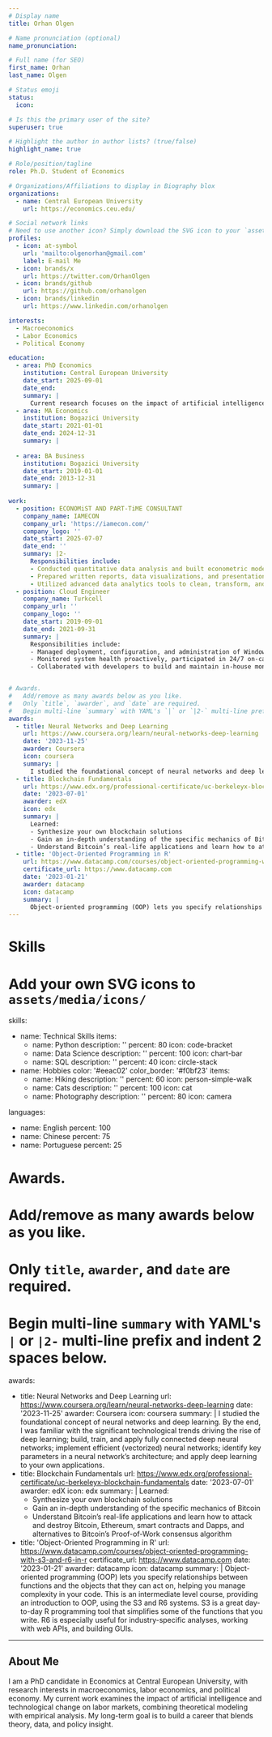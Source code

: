 ```yaml
---
# Display name
title: Orhan Olgen

# Name pronunciation (optional)
name_pronunciation: 

# Full name (for SEO)
first_name: Orhan
last_name: Olgen

# Status emoji
status:
  icon: 

# Is this the primary user of the site?
superuser: true

# Highlight the author in author lists? (true/false)
highlight_name: true

# Role/position/tagline
role: Ph.D. Student of Economics

# Organizations/Affiliations to display in Biography blox
organizations:
  - name: Central European University
    url: https://economics.ceu.edu/

# Social network links
# Need to use another icon? Simply download the SVG icon to your `assets/media/icons/` folder.
profiles:
  - icon: at-symbol
    url: 'mailto:olgenorhan@gmail.com'
    label: E-mail Me
  - icon: brands/x
    url: https://twitter.com/OrhanOlgen
  - icon: brands/github
    url: https://github.com/orhanolgen
  - icon: brands/linkedin
    url: https://www.linkedin.com/orhanolgen

interests:
  - Macroeconomics
  - Labor Economics
  - Political Economy

education:
  - area: PhD Economics
    institution: Central European University
    date_start: 2025-09-01
    date_end: 
    summary: |
      Current research focuses on the impact of artificial intelligence and technological change on labor markets, combining macroeconomic theory with empirical analysis
  - area: MA Economics
    institution: Bogazici University
    date_start: 2021-01-01
    date_end: 2024-12-31
    summary: |
      
  - area: BA Business
    institution: Bogazici University
    date_start: 2019-01-01
    date_end: 2013-12-31
    summary: |
      
work:
  - position: ECONOMiST AND PART‑TiME CONSULTANT
    company_name: IAMECON
    company_url: 'https://iamecon.com/'
    company_logo: ''
    date_start: 2025-07-07
    date_end: ''
    summary: |2-
      Responsibilities include:
      - Conducted quantitative data analysis and built econometric models to support litigation cases, including antitrust and trade secret disputes
      - Prepared written reports, data visualizations, and presentations for internal and external stakeholders, ensuring clarity and analytical precision
      - Utilized advanced data analytics tools to clean, transform, and analyze large datasets; generated actionable insights for expert reports used in litigation support
  - position: Cloud Engineer
    company_name: Turkcell
    company_url: ''
    company_logo: ''
    date_start: 2019-09-01
    date_end: 2021-09-31
    summary: |
      Responsibilities include:
      - Managed deployment, configuration, and administration of Windows/Linux servers, cloud platforms (Azure, AWS)
      - Monitored system health proactively, participated in 24/7 on‑call support to ensure uptime and resolve critical issues
      - Collaborated with developers to build and maintain in‑house monitoring tools using Python and DevOps practices


# Awards.
#   Add/remove as many awards below as you like.
#   Only `title`, `awarder`, and `date` are required.
#   Begin multi-line `summary` with YAML's `|` or `|2-` multi-line prefix and indent 2 spaces below.
awards:
  - title: Neural Networks and Deep Learning
    url: https://www.coursera.org/learn/neural-networks-deep-learning
    date: '2023-11-25'
    awarder: Coursera
    icon: coursera
    summary: |
      I studied the foundational concept of neural networks and deep learning. By the end, I was familiar with the significant technological trends driving the rise of deep learning; build, train, and apply fully connected deep neural networks; implement efficient (vectorized) neural networks; identify key parameters in a neural network’s architecture; and apply deep learning to your own applications.
  - title: Blockchain Fundamentals
    url: https://www.edx.org/professional-certificate/uc-berkeleyx-blockchain-fundamentals
    date: '2023-07-01'
    awarder: edX
    icon: edx
    summary: |
      Learned:
      - Synthesize your own blockchain solutions
      - Gain an in-depth understanding of the specific mechanics of Bitcoin
      - Understand Bitcoin’s real-life applications and learn how to attack and destroy Bitcoin, Ethereum, smart contracts and Dapps, and alternatives to Bitcoin’s Proof-of-Work consensus algorithm
  - title: 'Object-Oriented Programming in R'
    url: https://www.datacamp.com/courses/object-oriented-programming-with-s3-and-r6-in-r
    certificate_url: https://www.datacamp.com
    date: '2023-01-21'
    awarder: datacamp
    icon: datacamp
    summary: |
      Object-oriented programming (OOP) lets you specify relationships between functions and the objects that they can act on, helping you manage complexity in your code. This is an intermediate level course, providing an introduction to OOP, using the S3 and R6 systems. S3 is a great day-to-day R programming tool that simplifies some of the functions that you write. R6 is especially useful for industry-specific analyses, working with web APIs, and building GUIs.
---
```

# Skills
# Add your own SVG icons to `assets/media/icons/`
skills:
  - name: Technical Skills
    items:
      - name: Python
        description: ''
        percent: 80
        icon: code-bracket
      - name: Data Science
        description: ''
        percent: 100
        icon: chart-bar
      - name: SQL
        description: ''
        percent: 40
        icon: circle-stack
  - name: Hobbies
    color: '#eeac02'
    color_border: '#f0bf23'
    items:
      - name: Hiking
        description: ''
        percent: 60
        icon: person-simple-walk
      - name: Cats
        description: ''
        percent: 100
        icon: cat
      - name: Photography
        description: ''
        percent: 80
        icon: camera

languages:
  - name: English
    percent: 100
  - name: Chinese
    percent: 75
  - name: Portuguese
    percent: 25

# Awards.
#   Add/remove as many awards below as you like.
#   Only `title`, `awarder`, and `date` are required.
#   Begin multi-line `summary` with YAML's `|` or `|2-` multi-line prefix and indent 2 spaces below.
awards:
  - title: Neural Networks and Deep Learning
    url: https://www.coursera.org/learn/neural-networks-deep-learning
    date: '2023-11-25'
    awarder: Coursera
    icon: coursera
    summary: |
      I studied the foundational concept of neural networks and deep learning. By the end, I was familiar with the significant technological trends driving the rise of deep learning; build, train, and apply fully connected deep neural networks; implement efficient (vectorized) neural networks; identify key parameters in a neural network’s architecture; and apply deep learning to your own applications.
  - title: Blockchain Fundamentals
    url: https://www.edx.org/professional-certificate/uc-berkeleyx-blockchain-fundamentals
    date: '2023-07-01'
    awarder: edX
    icon: edx
    summary: |
      Learned:
      - Synthesize your own blockchain solutions
      - Gain an in-depth understanding of the specific mechanics of Bitcoin
      - Understand Bitcoin’s real-life applications and learn how to attack and destroy Bitcoin, Ethereum, smart contracts and Dapps, and alternatives to Bitcoin’s Proof-of-Work consensus algorithm
  - title: 'Object-Oriented Programming in R'
    url: https://www.datacamp.com/courses/object-oriented-programming-with-s3-and-r6-in-r
    certificate_url: https://www.datacamp.com
    date: '2023-01-21'
    awarder: datacamp
    icon: datacamp
    summary: |
      Object-oriented programming (OOP) lets you specify relationships between functions and the objects that they can act on, helping you manage complexity in your code. This is an intermediate level course, providing an introduction to OOP, using the S3 and R6 systems. S3 is a great day-to-day R programming tool that simplifies some of the functions that you write. R6 is especially useful for industry-specific analyses, working with web APIs, and building GUIs.
---

## About Me

I am a PhD candidate in Economics at Central European University, with research interests in macroeconomics, labor economics, and political economy. My current work examines the impact of artificial intelligence and technological change on labor markets, combining theoretical modeling with empirical analysis. My long-term goal is to build a career that blends theory, data, and policy insight.
